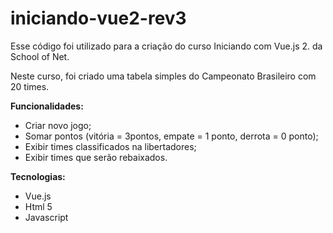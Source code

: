 # iniciando-vue2-rev3

Esse código foi utilizado para a criação do curso Iniciando com Vue.js 2. da School of Net.

Neste curso, foi criado uma tabela simples do Campeonato Brasileiro com 20 times.

<strong>Funcionalidades:</strong>
<ul>
  <li>Criar novo jogo;</li>
  <li>Somar pontos (vitória = 3pontos, empate = 1 ponto, derrota = 0 ponto);</li>
  <li>Exibir times classificados na libertadores;</li>
  <li>Exibir times que serão rebaixados.</li>
</ul>

<strong>Tecnologias:</strong>
<ul>
  <li>Vue.js</li>
  <li>Html 5</li>
  <li>Javascript</li>
</ul>

